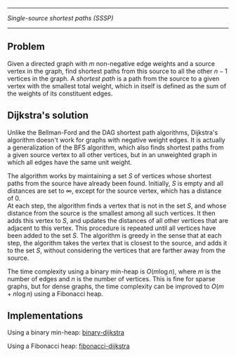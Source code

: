 _____________________________________
*Single-source shortest paths (SSSP)*
_____________________________________

## Problem

Given a directed graph with $m$ non-negative edge weights and a source vertex in the graph, find shortest paths from this source to all the other $n - 1$ vertices in the graph. A *shortest path* is a path from the source to a given vertex with the smallest total weight, which in itself is defined as the sum of the weights of its constituent edges.

## Dijkstra's solution

Unlike the Bellman-Ford and the DAG shortest path algorithms, Dijkstra's algorithm doesn't work for graphs with negative weight edges. It is actually a generalization of the BFS algorithm, which also finds shortest paths from a given source vertex to all other vertices, but in an unweighted graph in which all edges have the same unit weight.

The algorithm works by maintaining a set $S$ of vertices whose shortest paths from the source have already been found. Initially, $S$ is empty and all distances are set to $\infty$, except for the source vertex, which has a distance of $0$.  
At each step, the algorithm finds a vertex that is not in the set $S$, and whose distance from the source is the smallest among all such vertices. It then adds this vertex to $S$, and updates the distances of all other vertices that are adjacent to this vertex. This procedure is repeated until all vertices have been added to the set $S$. The algorithm is greedy in the sense that at each step, the algorithm takes the vertex that is closest to the source, and adds it to the set $S$, without considering the vertices that are farther away from the source.

The time complexity using a binary min-heap is $O(m \log n)$, where $m$ is the number of edges and $n$ is the number of vertices. This is fine for sparse graphs, but for dense graphs, the time complexity can be improved to $O(m + n \log n)$ using a Fibonacci heap.

## Implementations

Using a binary min-heap: [binary-dijkstra](https://github.com/pl3onasm/AADS/blob/main/algorithms/graphs/dijkstra/dijkstra-1.c)

Using a Fibonacci heap: [fibonacci-dijkstra](https://github.com/pl3onasm/AADS/blob/main/algorithms/graphs/dijkstra/dijkstra-2.c)
